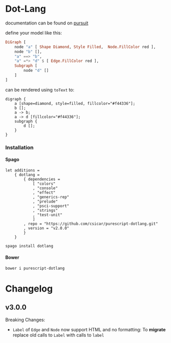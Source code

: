 Dot-Lang
========

documentation can be found on [pursuit](https://pursuit.purescript.org/packages/purescript-dotlang/1.1.0/docs/Data.DotLang#t:DotLang)

define your model like this:

```purescript
DiGraph [
    node "a" [ Shape Diamond, Style Filled,  Node.FillColor red ],
    node "b" [],
    "a" ==> "b",
    "a" =*> "d" $ [ Edge.FillColor red ],
    Subgraph [
        node "d" []
    ]
]
```

can be rendered using `toText` to:

```
digraph {
    a [shape=diamond, style=filled, fillcolor="#f44336"];
    b [];
    a -> b;
    a -> d [fillcolor="#f44336"];
    subgraph {
        d []; 
    }
}
```

### Installation

#### Spago

```dhall
let additions = 
    { dotlang = 
        { dependencies = 
            [ "colors"
            , "console"
            , "effect"
            , "generics-rep"
            , "prelude"
            , "psci-support"
            , "strings"
            , "test-unit"
            ]
        , repo = "https://github.com/csicar/purescript-dotlang.git"
        , version = "v2.0.0"
        }
    }
```
```bash
spago install dotlang
```

#### Bower

```bash
bower i purescript-dotlang
```



Changelog
=========

v3.0.0
------

Breaking Changes:

- `Label` of `Edge` and `Node` now support HTML and no formatting: To **migrate** replace old calls to `Label` with calls to `label`
